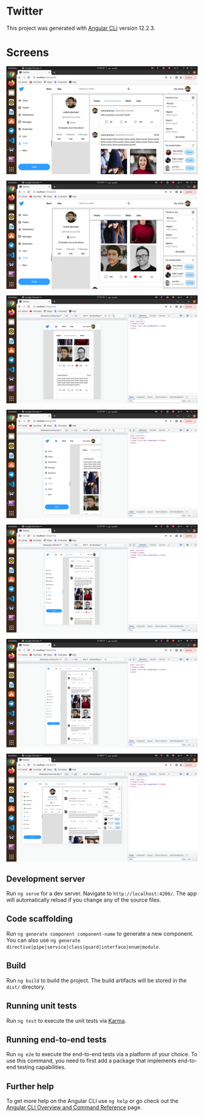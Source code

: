 # Twitter

This project was generated with [Angular CLI](https://github.com/angular/angular-cli) version 12.2.3.


# Screens
![Screen](./screens/1.png)


![Screen](./screens/2.png)


![Screen](./screens/3.png)


![Screen](./screens/4.png)


![Screen](./screens/5.png)


![Screen](./screens/6.png)


![Screen](./screens/7.png)


## Development server

Run `ng serve` for a dev server. Navigate to `http://localhost:4200/`. The app will automatically reload if you change any of the source files.

## Code scaffolding

Run `ng generate component component-name` to generate a new component. You can also use `ng generate directive|pipe|service|class|guard|interface|enum|module`.

## Build

Run `ng build` to build the project. The build artifacts will be stored in the `dist/` directory.

## Running unit tests

Run `ng test` to execute the unit tests via [Karma](https://karma-runner.github.io).

## Running end-to-end tests

Run `ng e2e` to execute the end-to-end tests via a platform of your choice. To use this command, you need to first add a package that implements end-to-end testing capabilities.

## Further help

To get more help on the Angular CLI use `ng help` or go check out the [Angular CLI Overview and Command Reference](https://angular.io/cli) page.
